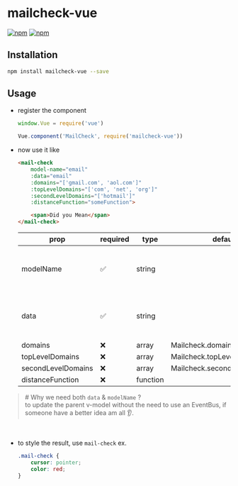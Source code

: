 # mailcheck-vue

[![npm](https://img.shields.io/npm/v/mailcheck-vue.svg?style=for-the-badge)](https://www.npmjs.com/package/mailcheck-vue) [![npm](https://img.shields.io/npm/dt/mailcheck-vue.svg?style=for-the-badge)](https://www.npmjs.com/package/mailcheck-vue)

## Installation

```bash
npm install mailcheck-vue --save
```

## Usage

- register the component

    ```js
    window.Vue = require('vue')

    Vue.component('MailCheck', require('mailcheck-vue'))
    ```

- now use it like
    ```html
    <mail-check
        model-name="email"
        :data="email"
        :domains="['gmail.com', 'aol.com']"
        :topLevelDomains="['com', 'net', 'org']"
        :secondLevelDomains="['hotmail']"
        :distanceFunction="someFunction">

        <span>Did you Mean</span>
    </mail-check>
    ```

    |        prop        |      required      |   type   |           default            |                description                 |
    |--------------------|--------------------|----------|------------------------------|--------------------------------------------|
    | modelName          | :white_check_mark: | string   |                              | the v-model key we should update on click |
    | data               | :white_check_mark: | string   |                              | the v-model value we want to check         |
    | domains            | :x:                | array    | Mailcheck.domains            | [mailcheck][docs]                          |
    | topLevelDomains    | :x:                | array    | Mailcheck.topLevelDomains    | [mailcheck][docs]                          |
    | secondLevelDomains | :x:                | array    | Mailcheck.secondLevelDomains | [mailcheck][docs]                          |
    | distanceFunction   | :x:                | function |                              | [mailcheck][docs]                          |

[docs]: https://github.com/mailcheck/mailcheck

> \# Why we need both `data` & `modelName` ? <br>
> to update the parent v-model without the need to use an EventBus, if someone have a better idea am all :ear:.

<br>

- to style the result, use `mail-check` ex.
    ```css
    .mail-check {
        cursor: pointer;
        color: red;
    }
    ```
